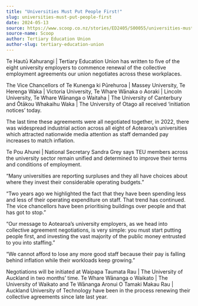 ```yaml
---
title: "Universities Must Put People First!"
slug: universities-must-put-people-first
date: 2024-05-13
source: https://www.scoop.co.nz/stories/ED2405/S00055/universities-must-put-people-first.htm
source-name: Scoop
author: Tertiary Education Union
author-slug: tertiary-education-union
---
```


<p>Te Hautū Kahurangi | Tertiary Education Union has
written to five of the eight university employers to
commence renewal of the collective employment agreements our
union negotiates across these workplaces.</p>

<p>The Vice
Chancellors of Te Kunenga ki Pūrehuroa | Massey University,
Te Herenga Waka | Victoria University, Te Whare Wānaka o
Aoraki | Lincoln University, Te Whare Wānanga o Waitaha |
The University of Canterbury and Ōtākou Whakaihu Waka |
The University of Otago all received ‘initiation
notices’ today.</p>

<p>The last time these agreements were
all negotiated together, in 2022, there was widespread
industrial action across all eight of Aotearoa’s
universities which attracted nationwide media attention as
staff demanded pay increases to match inflation.</p>

<p>Te
Pou Ahurei | National Secretary Sandra Grey says TEU members
across the university sector remain unified and determined
to improve their terms and conditions of
employment.</p>

<p>“Many universities are reporting
surpluses and they all have choices about where they invest
their considerable operating budgets.”</p>

<p>“Two years
ago we highlighted the fact that they have been spending
less and less of their operating expenditure on staff. That
trend has continued. The vice chancellors have been
prioritising buildings over people and that has got to
stop.”</p>

<p>“Our message to Aotearoa’s university
employers, as we head into collective agreement
negotiations, is very simple: you must start putting people
first, and investing the vast majority of the public money
entrusted to you into staffing.”</p>

<p>“We cannot afford
to lose any more good staff because their pay is falling
behind inflation while their workloads keep
growing.”</p>

<p>Negotiations will be initiated at Waipapa
Taumata Rau | The University of Auckland in two months’
time. Te Whare Wānanga o Waikato | The University of
Waikato and Te Wānanga Aronui O Tamaki Makau Rau | Auckland
University of Technology have been in the process renewing
their collective agreements since late last
year.</p>

<p></p>